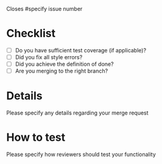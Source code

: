 Closes #specify issue number

# Checklist
* [ ] Do you have sufficient test coverage (if applicable)?
* [ ] Did you fix all style errors?
* [ ] Did you achieve the definition of done?
* [ ] Are you merging to the right branch?

# Details
Please specify any details regarding your merge request

# How to test
Please specify how reviewers should test your functionality
